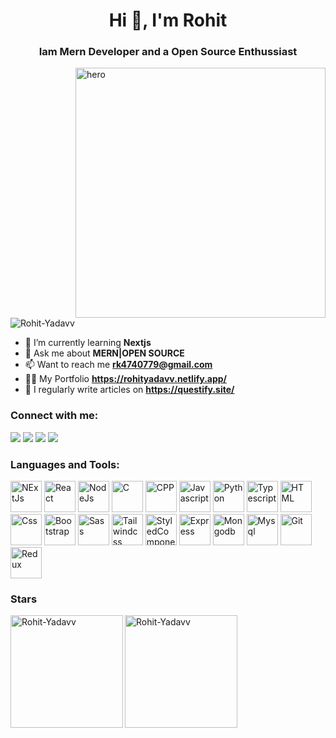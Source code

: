 <h1 align="center">Hi 👋, I'm Rohit</h1>
<h3 align="center">Iam Mern Developer and a Open Source Enthussiast</h3>
<img align="right" width="400" src="https://cdn.dribbble.com/users/1162077/screenshots/3848914/programmer.gif" alt="hero">
<p align="left"> <img src="https://komarev.com/ghpvc/?username=Rohit-Yadavv&label=Profile%20views&color=0e75b6&style=flat" alt="Rohit-Yadavv" /> </p>

- 🌱 I’m currently learning **Nextjs**
- 💬 Ask me about **MERN|OPEN SOURCE**
- 📫 Want to reach me **rk4740779@gmail.com**
- 👨‍💻 My Portfolio **https://rohityadavv.netlify.app/**
- 📝 I regularly write articles on **https://questify.site/**

<h3 align="left">Connect with me:</h3>
<div> <a href="https://www.linkedin.com/in/rohit-yadav-240448255" target="_blank"><img src="https://img.shields.io/badge/LinkedIn-0077B5?style=for-the-badge&logo=linkedin&logoColor=white" target="_blank"></a>
<a href="https://github.com/Rohit-Yadavv" target="_blank"><img src="https://img.shields.io/badge/GitHub-100000?style=for-the-badge&logo=github&logoColor=white" target="_blank"></a>
  <a href="https://leetcode.com/Rohit_32/" target="_blank"><img src="https://img.shields.io/badge/Leetcode-B1B0AE?style=for-the-badge&logo=leetcode&logoColor=E9A240" target="_blank"></a>
<a href = "mailto:rk4740779@gmail.com"><img src="https://img.shields.io/badge/-Gmail-%23333?style=for-the-badge&logo=gmail&logoColor=white" target="_blank"></a>
</div>

<h3 align="left">Languages and Tools:</h3>
<p align="left">
  <img src="https://icons8.com/icon/r2OarXWQc7B6/next.js" alt="NExtJs" height="50" width="50"/>
  <img src="https://img.icons8.com/?size=1x&id=123603&format=png" alt="React" height="50" width="50"/>
  <img src="https://img.icons8.com/?size=1x&id=hsPbhkOH4FMe&format=png" alt="NodeJs" height="50" width="50"/>
<img src="https://img.icons8.com/?size=1x&id=40670&format=png" alt="C" height="50" width="50"/>
<img src="https://img.icons8.com/?size=1x&id=40669&format=png" alt="CPP" height="50" width="50"/>
<img src="https://img.icons8.com/?size=1x&id=PXTY4q2Sq2lG&format=png" alt="Javascript" height="50" width="50"/>
<img src="https://img.icons8.com/?size=1x&id=l75OEUJkPAk4&format=png" alt="Python" height="50" width="50"/>
<img src="https://img.icons8.com/?size=1x&id=uJM6fQYqDaZK&format=png" alt="Typescript" height="50" width="50"/>
<img src="https://img.icons8.com/?size=1x&id=20909&format=png" alt="HTML" height="50" width="50"/>
<img src="https://img.icons8.com/?size=1x&id=7gdY5qNXaKC0&format=png" alt="Css" height="50" width="50"/>
<img src="https://img.icons8.com/?size=1x&id=84710&format=png" alt="Bootstrap" height="50" width="50"/>
<img src="https://img.icons8.com/?size=1x&id=QBqFNfPPB2Kx&format=png" alt="Sass" height="50" width="50"/>
<img src="https://img.icons8.com/?size=1x&id=4PiNHtUJVbLs&format=png" alt="Tailwindcss" height="50" width="50"/>
    <img src="https://img.icons8.com/?size=512&id=ttxR7mXaDvqS&format=png" alt="StyledComponents" height="50" width="50"/>
<img src="https://img.icons8.com/?size=1x&id=SDVmtZ6VBGXt&format=png" alt="Express" height="50" width="50"/>
<img src="https://img.icons8.com/?size=1x&id=74402&format=png" alt="Mongodb" height="50" width="50"/>
<img src="https://img.icons8.com/?size=1x&id=UFXRpPFebwa2&format=png" alt="Mysql" height="50" width="50"/>
<img src="https://img.icons8.com/?size=1x&id=20906&format=png" alt="Git" height="50" width="50"/>
<img src="https://img.icons8.com/?size=1x&id=jD-fJzVguBmw&format=png" alt="Redux" height="50" width="50"/>

</p>

<h3 align="left">Stars</h3>
<img align="left" height="180em" src="https://github-readme-stats.vercel.app/api/top-langs/?username=Rohit-Yadavv&layout=compact" alt=Rohit-Yadavv />

<p><img align="center" height="180em" src="https://github-readme-streak-stats.herokuapp.com/?user=Rohit-Yadavv" alt="Rohit-Yadavv" /></p>

